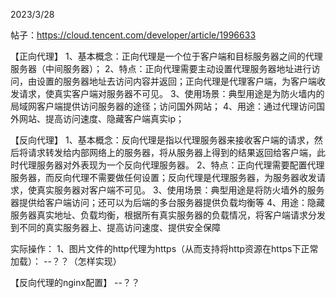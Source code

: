 2023/3/28

帖子：https://cloud.tencent.com/developer/article/1996633

【正向代理】
1、基本概念：正向代理是一个位于客户端和目标服务器之间的代理服务器（中间服务器）；
2、特点：正向代理需要主动设置代理服务器地址进行访问，由设置的服务器地址去访问内容并返回；正向代理是代理客户端，为客户端收发请求，使真实客户端对服务器不可见。
3、使用场景：典型用途是为防火墙内的局域网客户端提供访问服务器的途径；访问国外网站；
4、用途：通过代理访问国外网站、提高访问速度、隐藏客户端真实ip；


【反向代理】
1、基本概念：反向代理是指以代理服务器来接收客户端的请求，然后将请求转发给内部网络上的服务器，将从服务器上得到的结果返回给客户端，此时代理服务器对外表现为一个反向代理服务器。
2、特点：正向代理需要配置代理服务器，而反向代理不需要做任何设置；反向代理是代理服务器，为服务器收发请求，使真实服务器对客户端不可见。
3、使用场景：典型用途是将防火墙外的服务器提供给客户端访问；还可以为后端的多台服务器提供负载均衡等
4、用途：隐藏服务器真实地址、负载均衡，根据所有真实服务器的负载情况，将客户端请求分发到不同的真实服务器上、提高访问速度、提供安全保障

实际操作：
1、图片文件的http代理为https（从而支持将http资源在https下正常加载）：
--？？（怎样实现）

【反向代理的nginx配置】
--？？